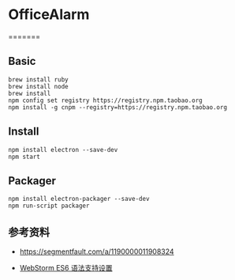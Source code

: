 # OfficeAlarm
=======

## Basic
```
brew install ruby
brew install node
brew install
npm config set registry https://registry.npm.taobao.org
npm install -g cnpm --registry=https://registry.npm.taobao.org
```

## Install
```
npm install electron --save-dev
npm start
```

## Packager
```
npm install electron-packager --save-dev
npm run-script packager
```

## 参考资料
- https://segmentfault.com/a/1190000011908324

- [WebStorm ES6 语法支持设置](http://www.jianshu.com/p/b4390919a5b5)

